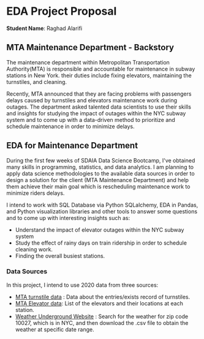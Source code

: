 #  EDA Project Proposal
**Student Name**: Raghad Alarifi
## MTA Maintenance Department - Backstory
The maintenance department within Metropolitan Transportation Authority(MTA) is responsible and accountable for maintenance in subway stations in New York. their duties include fixing elevators, maintaining the turnstiles, and cleaning. 

 Recently, MTA announced that they are facing problems with passengers delays caused by turnstiles and elevators maintenance work during outages. The department asked talented data scientists to use their skills and insights for studying the impact of outages within the NYC subway system and to come up with a data-driven method to prioritize and schedule maintenance in order to minimize delays.

## EDA for Maintenance Department

During the first few weeks of SDAIA Data Science Bootcamp, I've obtained many skills in programming, statistics, and data analytics. I am planning to apply data science methodologies to the available data sources in order to design a solution for the client (MTA Maintenance Department) and help them achieve their main goal which is rescheduling maintenance work to minimize riders delays.

 I intend to work with SQL Database via Python SQLalchemy, EDA in Pandas, and Python visualization libraries and other tools to answer some questions and to come up with interesting insights such as: 
 

 - Understand the impact of elevator outages within the NYC subway system
 - Study the effect of rainy days on train ridership in order to schedule cleaning work.
 - Finding the overall busiest stations.

### Data Sources 

In this project, I intend to use 2020 data from three sources:

 - [MTA turnstile data](http://web.mta.info/developers/turnstile.html) : Data about the entries/exists record of turnstiles.
 - [MTA Elevator data](http://web.mta.info/elevator-escalator-status): List of the elevators and their locations at each station.
 - [Weather Underground Website](https://www.wunderground.com/) : Search for the weather for zip code 10027, which is in NYC, and then download the .csv file to obtain the weather at specific date range.

